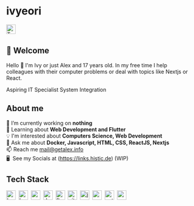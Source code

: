 # ivyeori
<a href="https://twitter.com/haloneva_" target="_blank"><img src="https://img.shields.io/badge/Twitter-1DA1F2?style=flat&logo=twitter&logoColor=white" alt="Twitter Badge" height="25"></a>&nbsp;

## 👋 Welcome

Hello 👋 I'm Ivy or just Alex and 17 years old. In my free time I help colleagues with their computer problems or deal with topics like Nextjs or React. 

Aspiring IT Specialist System Integration

## About me
🔭&nbsp;I’m currently working on **nothing**
<br/>🌱&nbsp;Learning about **Web Development and Flutter**
<br/>💡&nbsp;I'm interested about **Computers Science, Web Development**
<br/>💬&nbsp;Ask me about **Docker, Javascript, HTML, CSS, ReactJS, Nextjs**
<br/>📫&nbsp;Reach me mail@getalex.info
<br/>🖥&nbsp; See my Socials at (https://links.histic.de) (WIP)

## Tech Stack
<img src="https://img.shields.io/badge/Bash-05122A?style=flat&logo=gnu-bash" alt="bash Badge" height="25">&nbsp;
<img src="https://img.shields.io/badge/Bootstrap-05122A?style=flat&logo=bootstrap" alt="bootstrap Badge" height="25">&nbsp;
<img src="https://img.shields.io/badge/Css3-05122A?style=flat&logo=css3" alt="css3 Badge" height="25">&nbsp;
<img src="https://img.shields.io/badge/Docker-05122A?style=flat&logo=docker" alt="docker Badge" height="25">&nbsp;
<img src="https://img.shields.io/badge/Flutter-05122A?style=flat&logo=flutter" alt="flutter Badge" height="25">&nbsp;
<img src="https://img.shields.io/badge/Git-05122A?style=flat&logo=git" alt="git Badge" height="25">&nbsp;
<img src="https://img.shields.io/badge/Javascript-05122A?style=flat&logo=javascript" alt="javascript Badge" height="25">&nbsp;
<img src="https://img.shields.io/badge/Nodejs-05122A?style=flat&logo=node.js" alt="nodejs Badge" height="25">&nbsp;
<img src="https://img.shields.io/badge/Python-05122A?style=flat&logo=python" alt="python Badge" height="25">&nbsp;
<img src="https://img.shields.io/badge/React-05122A?style=flat&logo=react" alt="react Badge" height="25">&nbsp;
<br/>
